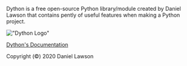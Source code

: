 Dython is a free open-source Python library/module created by Daniel Lawson that contains pently of useful features when making a Python project.

!["Dython Logo"](https://raw.githubusercontent.com/Sombrero64/Dython/master/docs/DythonLogoText.png)

[Dython's Documentation](https://sombrero64.github.io/Dython/doc)

Copyright (©) 2020 Daniel Lawson
